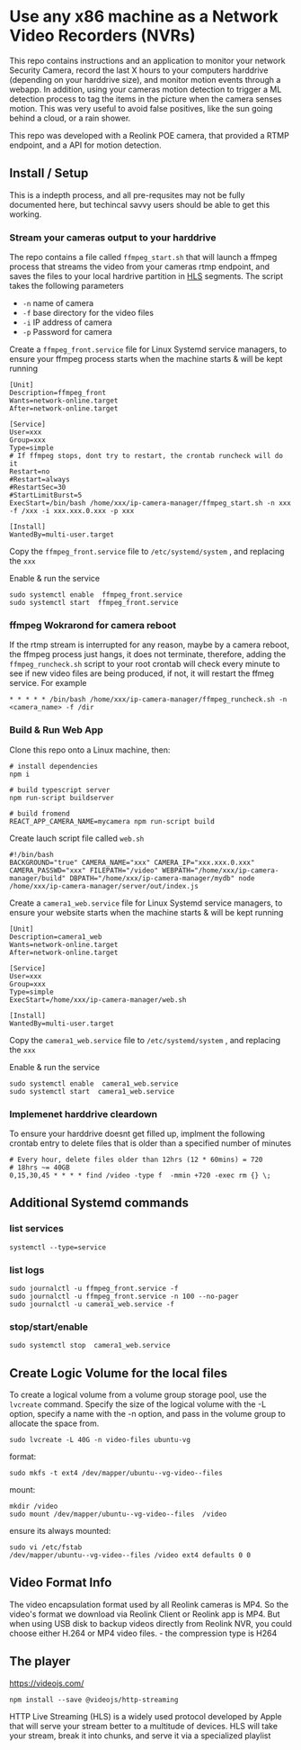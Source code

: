 


#  Use any x86 machine as a Network Video Recorders (NVRs)

This repo contains instructions and an application to monitor your network Security Camera, record the last X hours to your computers harddrive (depending on your harddrive size), and monitor motion events through a webapp.  In addition, using your cameras motion detection to trigger a ML detection process to tag the items in the picture when the camera senses motion.  This was very useful to avoid false positives, like the sun going behind a cloud, or a rain shower.

This repo was developed with a Reolink POE camera, that provided a RTMP endpoint, and a API for motion detection.


## Install / Setup

This is a indepth process, and all pre-requsites may not be fully documented here, but techincal savvy users should be able to get this working.

### Stream your cameras output to your harddrive

The repo contains a file called ```ffmpeg_start.sh``` that will launch a ffmpeg process that streams the video from your cameras rtmp endpoint, and saves the files to your local hardrive partition in [HLS](https://en.wikipedia.org/wiki/HTTP_Live_Streaming) segments. The script takes the following parameters

 * ```-n``` name of camera
 * ```-f``` base directory for the video files
 * ```-i``` IP address of camera
 * ```-p``` Password for camera



Create a ```ffmpeg_front.service``` file for Linux Systemd service managers, to ensure your ffmpeg process starts when the machine starts & will be kept running

```
[Unit]
Description=ffmpeg_front
Wants=network-online.target
After=network-online.target

[Service]
User=xxx
Group=xxx
Type=simple
# If ffmpeg stops, dont try to restart, the crontab runcheck will do it
Restart=no
#Restart=always
#RestartSec=30
#StartLimitBurst=5
ExecStart=/bin/bash /home/xxx/ip-camera-manager/ffmpeg_start.sh -n xxx -f /xxx -i xxx.xxx.0.xxx -p xxx

[Install]
WantedBy=multi-user.target
```

Copy the ```ffmpeg_front.service``` file to ```/etc/systemd/system``` , and replacing the ```xxx```

Enable & run the service

```
sudo systemctl enable  ffmpeg_front.service
sudo systemctl start  ffmpeg_front.service
```

### ffmpeg Wokrarond for camera reboot

If the rtmp stream is interrupted for any reason, maybe by a camera reboot, the ffmpeg process just hangs, it does not terminate, therefore, adding the ```ffmpeg_runcheck.sh``` script to your root crontab will check every minute to see if new video files are being produced, if not, it will restart the ffmeg service. For example

```
* * * * * /bin/bash /home/xxx/ip-camera-manager/ffmpeg_runcheck.sh -n <camera_name> -f /dir
```


### Build & Run Web App

Clone this repo onto a Linux machine, then: 


```
# install dependencies
npm i

# build typescript server
npm run-script buildserver

# build fromend
REACT_APP_CAMERA_NAME=mycamera npm run-script build
```

Create lauch script file called ```web.sh```
```
#!/bin/bash
BACKGROUND="true" CAMERA_NAME="xxx" CAMERA_IP="xxx.xxx.0.xxx" CAMERA_PASSWD="xxx" FILEPATH="/video" WEBPATH="/home/xxx/ip-camera-manager/build" DBPATH="/home/xxx/ip-camera-manager/mydb" node /home/xxx/ip-camera-manager/server/out/index.js

```

Create a ```camera1_web.service``` file for Linux Systemd service managers, to ensure your website starts when the machine starts & will be kept running

```
[Unit]
Description=camera1_web
Wants=network-online.target
After=network-online.target

[Service]
User=xxx
Group=xxx
Type=simple
ExecStart=/home/xxx/ip-camera-manager/web.sh

[Install]
WantedBy=multi-user.target
```

Copy the ```camera1_web.service``` file to ```/etc/systemd/system``` , and replacing the ```xxx```

Enable & run the service

```
sudo systemctl enable  camera1_web.service
sudo systemctl start  camera1_web.service
```

### Implemenet harddrive cleardown

To ensure your harddrive doesnt get filled up, implment the following crontab entry to delete files that is older than a specified number of minutes

```
# Every hour, delete files older than 12hrs (12 * 60mins) = 720
# 18hrs ~= 40GB
0,15,30,45 * * * * find /video -type f  -mmin +720 -exec rm {} \;
```

## Additional Systemd commands

### list services
```
systemctl --type=service
```
### list logs
```
sudo journalctl -u ffmpeg_front.service -f
sudo journalctl -u ffmpeg_front.service -n 100 --no-pager
sudo journalctl -u camera1_web.service -f
```
### stop/start/enable
```
sudo systemctl stop  camera1_web.service
```



## Create Logic Volume for the local files 

To create a logical volume from a volume group storage pool, use the ```lvcreate``` command. Specify the size of the logical volume with the -L option, specify a name with the -n option, and pass in the volume group to allocate the space from.

```
sudo lvcreate -L 40G -n video-files ubuntu-vg
```

format:
```
sudo mkfs -t ext4 /dev/mapper/ubuntu--vg-video--files
```

mount:

```
mkdir /video
sudo mount /dev/mapper/ubuntu--vg-video--files  /video
```

ensure its always mounted:
```
sudo vi /etc/fstab
/dev/mapper/ubuntu--vg-video--files /video ext4 defaults 0 0
```



## Video Format Info

The video encapsulation format used by all Reolink cameras is MP4. So the video's format we download via Reolink Client or Reolink app is MP4. But when using USB disk to backup videos directly from Reolink NVR, you could choose either H.264 or MP4 video files. - the compression type is H264


## The player

https://videojs.com/

```
npm install --save @videojs/http-streaming
```


HTTP Live Streaming (HLS) is a widely used protocol developed by Apple that will serve your stream better to a multitude of devices. HLS will take your stream, break it into chunks, and serve it via a specialized playlist

